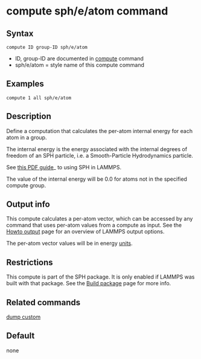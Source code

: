 # compute sph/e/atom command

## Syntax

    compute ID group-ID sph/e/atom

-   ID, group-ID are documented in [compute](compute) command
-   sph/e/atom = style name of this compute command

## Examples

``` LAMMPS
compute 1 all sph/e/atom
```

## Description

Define a computation that calculates the per-atom internal energy for
each atom in a group.

The internal energy is the energy associated with the internal degrees
of freedom of an SPH particle, i.e. a Smooth-Particle Hydrodynamics
particle.

See [this PDF guide](PDF/SPH_LAMMPS_userguide.pdf)\_ to using SPH in
LAMMPS.

The value of the internal energy will be 0.0 for atoms not in the
specified compute group.

## Output info

This compute calculates a per-atom vector, which can be accessed by any
command that uses per-atom values from a compute as input. See the
[Howto output](Howto_output) page for an overview of LAMMPS output
options.

The per-atom vector values will be in energy [units](units).

## Restrictions

This compute is part of the SPH package. It is only enabled if LAMMPS
was built with that package. See the [Build package](Build_package) page
for more info.

## Related commands

[dump custom](dump)

## Default

none
